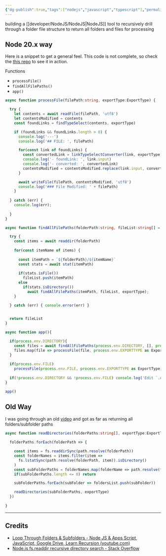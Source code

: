 ```yaml
---
{"dg-publish":true,"tags":["nodejs","javascript","typescript"],"permalink":"/developer/node-js/recursive-file-folder-processing/","dgPassFrontmatter":true}
---
```


building a  [[developer/NodeJS/NodeJS\|NodeJS]] tool to recursively drill through a folder file structure to return all folders and files for processing
## Node 20.x way

Here is a snippet to get a general feel. This code is not complete, so check the [this repo](https://github.com/wchorski/wikilink_markdownlink_conversion/blob/main/app.ts) to see it in action.

Functions
- `processFile()`
- `findAllFilePaths()`
- `app()`

```ts
async function processFile(filePath:string, exportType:ExportType) {

  try {
    let contents = await readFile(filePath, 'utf8')
    let contentsModified = contents
    const foundLinks = findTypeSelect(contents, exportType)

    if (foundLinks && foundLinks.length > 0) {
      console.log('---')
      console.log('## FILE: ', filePath)      

      for(const link of foundLinks) {
        const convertedLink = linkTypeSelectConverter(link, exportType)
        console.log('- foundLink: ', link.input)
        console.log('- converted: ', convertedLink)
        contentsModified = contentsModified.replace(link.input, convertedLink)
      }

      await writeFile(filePath, contentsModified, 'utf8')
      console.log('### File Modified: ' + filePath)
    }
    
  } catch (err) {
    console.log(err);
    
  }
}

async function findAllFilePaths(folderPath:string, fileList:string[] = [],  exportType:ExportType){

  try {
    const items = await readdir(folderPath)    
    
    for(const itemName of items) {
      
      const itemPath = `${folderPath}/${itemName}`
      const stats = await stat(itemPath)
      
      if(stats.isFile()) 
        fileList.push(itemPath)
      else 
        if(stats.isDirectory()) 
          await findAllFilePaths(itemPath, fileList, exportType);
    }

  } catch (err) { console.error(err) }

  
  return fileList
}

async function app(){

  if(process.env.DIRECTORY){
    const files = await findAllFilePaths(process.env.DIRECTORY, [], process.env.EXPORTTYPE as ExportType)
    files.map(file => processFile(file, process.env.EXPORTTYPE as ExportType))
  }
  
  if(process.env.FILE)
    processFile(process.env.FILE, process.env.EXPORTTYPE as ExportType)
  
  if(!process.env.DIRECTORY && !process.env.FILE) console.log('Edit `.env` file to include a FILE or DIRECTORY & EXPORTTYPE');
}

app()
```
## Old Way

I was going through an old [video](https://www.youtube.com/watch?v=GMf30xyRv9M) and got as far as returning all folders/subfolder paths

```ts
async function readDirectories(folderPaths:string[], exportType:ExportType){
  
  folderPaths.forEach(folderPath => {

    const items = fs.readdirSync(path.resolve(folderPath))
    const folderNames = items.filter(item => 
      fs.lstatSync(path.resolve(folderPath, item)).isDirectory()
    )
    const subFolderPaths = folderNames.map(folderName => path.resolve(folderPath, folderName))
    if(subFolderPaths.length <= 0) return

    subFolderPaths.forEach(subFolder => foldersList.push(subFolder))

    readDirectories(subFolderPaths, exportType)
  })
  
}
```

---
## Credits
- [Loop Through Folders & Subfolders - Node JS & Apps Script, JavaScript, Google Drive, Learn Recursion (youtube.com)](https://www.youtube.com/watch?v=GMf30xyRv9M)
- [Node.js fs.readdir recursive directory search - Stack Overflow](https://stackoverflow.com/questions/5827612/node-js-fs-readdir-recursive-directory-search)
